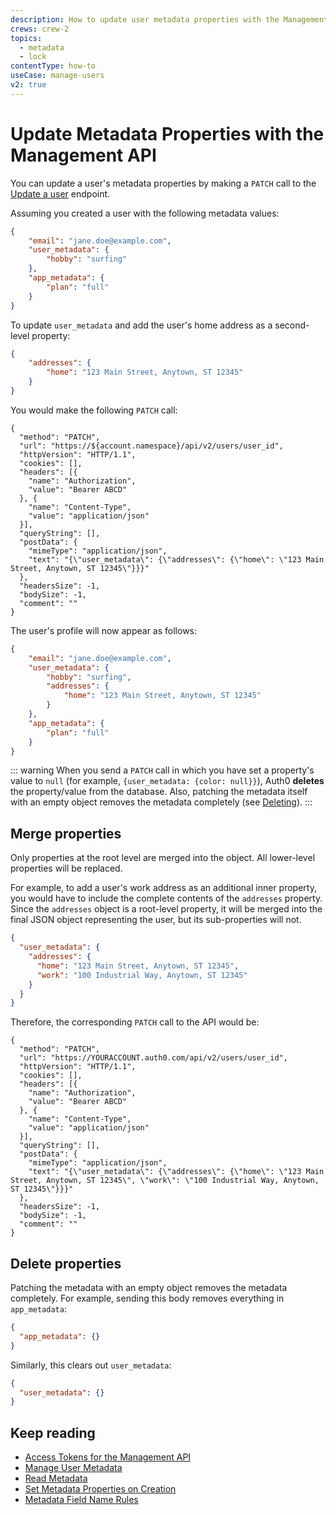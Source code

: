 ```yaml
---
description: How to update user metadata properties with the Management API.
crews: crew-2
topics:
  - metadata
  - lock
contentType: how-to
useCase: manage-users
v2: true
---
```


# Update Metadata Properties with the Management API

You can update a user's metadata properties by making a `PATCH` call to the [Update a user](/api/management/v2#!/Users/patch_users_by_id) endpoint.

Assuming you created a user with the following metadata values:

```json
{
    "email": "jane.doe@example.com",
    "user_metadata": {
        "hobby": "surfing"
    },
    "app_metadata": {
        "plan": "full"
    }
}
```

To update `user_metadata` and add the user's home address as a second-level property:

```json
{
    "addresses": {
        "home": "123 Main Street, Anytown, ST 12345"
    }
}
```

You would make the following `PATCH` call:

```har
{
  "method": "PATCH",
  "url": "https://${account.namespace}/api/v2/users/user_id",
  "httpVersion": "HTTP/1.1",
  "cookies": [],
  "headers": [{
    "name": "Authorization",
    "value": "Bearer ABCD"
  }, {
    "name": "Content-Type",
    "value": "application/json"
  }],
  "queryString": [],
  "postData": {
    "mimeType": "application/json",
    "text": "{\"user_metadata\": {\"addresses\": {\"home\": \"123 Main Street, Anytown, ST 12345\"}}}"
  },
  "headersSize": -1,
  "bodySize": -1,
  "comment": ""
}
```

The user's profile will now appear as follows:

```json
{
    "email": "jane.doe@example.com",
    "user_metadata": {
        "hobby": "surfing",
        "addresses": {
            "home": "123 Main Street, Anytown, ST 12345"
        }
    },
    "app_metadata": {
        "plan": "full"
    }
}
```

::: warning
When you send a `PATCH` call in which you have set a property's value to `null` (for example, `{user_metadata: {color: null}}`), Auth0 **deletes** the property/value from the database. Also, patching the metadata itself with an empty object removes the metadata completely (see [Deleting](#deleting)).
:::

## Merge properties

Only properties at the root level are merged into the object. All lower-level properties will be replaced.

For example, to add a user's work address as an additional inner property, you would have to include the complete contents of the `addresses` property. Since the `addresses` object is a root-level property, it will be merged into the final JSON object representing the user, but its sub-properties will not.

```json
{
  "user_metadata": {
    "addresses": {
      "home": "123 Main Street, Anytown, ST 12345",
      "work": "100 Industrial Way, Anytown, ST 12345"
    }
  }
}
```

Therefore, the corresponding `PATCH` call to the API would be:

```har
{
  "method": "PATCH",
  "url": "https://YOURACCOUNT.auth0.com/api/v2/users/user_id",
  "httpVersion": "HTTP/1.1",
  "cookies": [],
  "headers": [{
    "name": "Authorization",
    "value": "Bearer ABCD"
  }, {
    "name": "Content-Type",
    "value": "application/json"
  }],
  "queryString": [],
  "postData": {
    "mimeType": "application/json",
    "text": "{\"user_metadata\": {\"addresses\": {\"home\": \"123 Main Street, Anytown, ST 12345\", \"work\": \"100 Industrial Way, Anytown, ST 12345\"}}}"
  },
  "headersSize": -1,
  "bodySize": -1,
  "comment": ""
}
```

## Delete properties

Patching the metadata with an empty object removes the metadata completely. For example, sending this body removes everything in `app_metadata`:

```json
{
  "app_metadata": {}
}
```

Similarly, this clears out `user_metadata`:

```json
{
  "user_metadata": {}
}
```
## Keep reading

* [Access Tokens for the Management API](/api/management/v2/concepts/tokens)
* [Manage User Metadata](/users/guides/manage-user-metadata)
* [Read Metadata](/users/guides/read-metadata)
* [Set Metadata Properties on Creation](/users/guides/set-metadata-properties-on-creation)
* [Metadata Field Name Rules](/users/references/metadata-field-name-rules)
